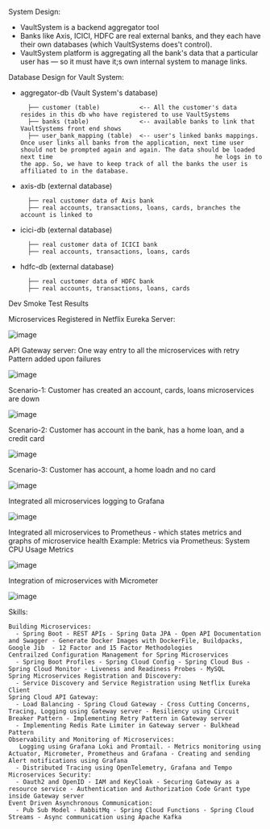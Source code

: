 System Design:

- VaultSystem is a backend aggregator tool
- Banks like Axis, ICICI, HDFC are real external banks, and they each have their own databases (which VaultSystems does't control).
- VaultSystem platform is aggregating all the bank's data that a particular user has — so it must have it;s own internal system to manage links.

Database Design for Vault System:
- aggregator-db (Vault System's database)
  
        ├── customer (table)           <-- All the customer's data resides in this db who have registered to use VaultSystems
        ├── banks (table)              <-- available banks to link that VaultSystems front end shows
        ├── user_bank_mapping (table)  <-- user's linked banks mappings. Once user links all banks from the application, next time user should not be prompted again and again. The data should be loaded next time                                             he logs in to the app. So, we have to keep track of all the banks the user is affiliated to in the database.
- axis-db (external database)

        ├── real customer data of Axis bank
        ├── real accounts, transactions, loans, cards, branches the account is linked to
- icici-db (external database)
  
        ├── real customer data of ICICI bank
        ├── real accounts, transactions, loans, cards

- hdfc-db (external database)
  
        ├── real customer data of HDFC bank
        ├── real accounts, transactions, loans, cards

Dev Smoke Test Results

Microservices Registered in Netflix Eureka Server:

![image](https://github.com/user-attachments/assets/3bf1784b-347b-4e26-ab41-208dee066486)

API Gateway server: One way entry to all the microservices with retry Pattern added upon failures

![image](https://github.com/user-attachments/assets/ff130fe8-ae3c-44e1-be1d-d44ccb07eb62)

Scenario-1: Customer has created an account, cards, loans microservices are down

![image](https://github.com/user-attachments/assets/cb93f22f-fd95-41c0-a3e4-da8e8868f44c)

Scenario-2: Customer has account in the bank, has a home loan, and a credit card

![image](https://github.com/user-attachments/assets/530bb6fa-8dfc-400e-af86-58e7d0547a56)

Scenario-3: Customer has account, a home loadn and no card

![image](https://github.com/user-attachments/assets/4268b3af-dd01-488f-9c43-6ea2743057e3)

Integrated all microservices logging to Grafana

![image](https://github.com/user-attachments/assets/a11f394e-4095-4c7e-9934-300db8640b11)

Integrated all microservices to Prometheus - which states metrics and graphs of microservice health Example: Metrics via Prometheus: System CPU Usage Metrics

![image](https://github.com/user-attachments/assets/aa2f3b55-c0a0-4cfa-86d1-17666502c065)

Integration of microservices with Micrometer

![image](https://github.com/user-attachments/assets/98eb035f-68cd-410d-b6ad-54e4c8cca2d7)


Skills:

    Building Microservices:
      - Spring Boot - REST APIs - Spring Data JPA - Open API Documentation and Swagger - Generate Docker Images with DockerFile, Buildpacks, Google Jib  - 12 Factor and 15 Factor Methodologies
    Centrailzed Configuration Management for Spring Microservices
      - Spring Boot Profiles - Spring Cloud Config - Spring Cloud Bus - Spring Cloud Monitor - Liveness and Readiness Probes - MySQL
    Spring Microservices Registration and Discovery:
      - Service Discovery and Service Registration using Netflix Eureka Client
    Spring Cloud API Gateway:
      - Load Balancing - Spring Cloud Gateway - Cross Cutting Concerns, Tracing, Logging using Gateway server - Resiliency using Circuit Breaker Pattern - Implementing Retry Pattern in Gateway server
      - Implementing Redis Rate Limiter in Gateway server - Bulkhead Pattern
    Observability and Monitoring of Microservices:
       Logging using Grafana Loki and Promtail. - Metrics monitoring using Actuator, Micrometer, Prometheus and Grafana - Creating and sending Alert notifications using Grafana
      - Distributed Tracing using OpenTelemetry, Grafana and Tempo
    Microservices Security:
      - Oauth2 and OpenID - IAM and KeyCloak - Securing Gateway as a resource service - Authentication and Authorization Code Grant type inside Gateway server
    Event Driven Asynchronous Communication:
      - Pub Sub Model - RabbitMq - Spring Cloud Functions - Spring Cloud Streams - Async communication using Apache Kafka







